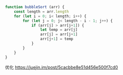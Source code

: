 ```js
function bubbleSort (arr) {
	const length = arr.length
	for (let i = 0; i< length; i++) {
		for (let j = 0; j< length - i - 1; j++) {
			if (arr[j] > arr[j+1]) {
				let temp = arr[j]
				arr[j] = arr[j+1]
				arr[j+1] = temp
			}
		}
	}
}
```

优化
https://juejin.im/post/5cacbbe8e51d456e500f7cd0